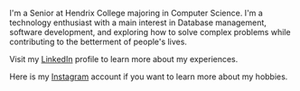 I'm a Senior at Hendrix College majoring in Computer Science. 
I'm a technology enthusiast with a main interest in Database management, software development, and exploring how to solve complex problems while contributing to the betterment of people's lives.

Visit my [LinkedIn](https://www.linkedin.com/in/jean-claude-ntambara-076651142/) profile to learn more about my experiences. 


Here is my [Instagram](https://www.instagram.com/jean_claude124/) account if you want to learn more about my hobbies.